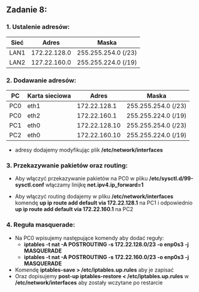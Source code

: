 ## Zadanie 8:
  ### 1. Ustalenie adresów:
  
  Sieć | Adres | Maska
  ---|---|---
  LAN1 | 172.22.128.0| 255.255.254.0 (/23)
  LAN2 | 127.22.160.0| 255.255.224.0 (/19)
  
  
  ### 2. Dodawanie adresów:
  
  PC | Karta sieciowa | Adres | Maska
  ---|---|---|---
  PC0 | eth1 | 172.22.128.1 | 255.255.254.0 (/23)
  PC0 | eth2 | 172.22.160.1 | 255.255.224.0 (/19)
  PC1 | eth0 | 172.22.128.10 | 255.255.254.0 (/23)
  PC2 | eth0 | 172.22.160.10 | 255.255.224.0 (/19)
  
  - adresy dodajemy modyfikując plik **/etc/network/interfaces**
  
  ### 3. Przekazywanie pakietów oraz routing:
  
  - Aby włączyć przekazywanie pakietów na PC0 w pliku **/etc/sysctl.d/99-sysctl.conf** 
    włączamy linijkę **net.ipv4.ip_forward=1** 
    
  - Aby włączyć routing dodajemy w pliku **/etc/network/interfaces** komendę 
    **up ip route add default via 172.22.128.1** na PC1 i odpowiednio 
    **up ip route add default via 172.22.160.1** na PC2
   
 ### 4. Reguła masquerade:
 
  - Na PC0 wpisujemy następujące komendy aby dodać reguły:
    * **iptables -t nat -A POSTROUTING -s 172.22.128.0/23 -o enp0s3 -j MASQUERADE**
    * **iptables -t nat -A POSTROUTING -s 172.22.160.0/23 -o enp0s3 -j MASQUERADE**
  - Komendę **iptables-save > /etc/iptables.up.rules** aby je zapisać
  - Oraz dopisujemy **post-up iptables-restore < /etc/iptables.up.rules** w 
    **/etc/network/interfaces** aby zostały wczytane po restarcie
